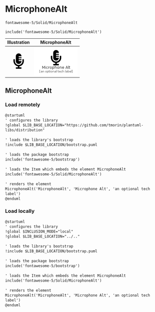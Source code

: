 # MicrophoneAlt


```text
fontawesome-5/Solid/MicrophoneAlt
```

```text
include('fontawesome-5/Solid/MicrophoneAlt')
```



| Illustration | MicrophoneAlt |
| :---: | :---: |
| ![illustration for Illustration](../../fontawesome-5/Solid/MicrophoneAlt.png) | ![illustration for MicrophoneAlt](../../fontawesome-5/Solid/MicrophoneAlt.Local.png) |




## MicrophoneAlt

### Load remotely
```plantuml
@startuml
' configures the library
!global $LIB_BASE_LOCATION="https://github.com/tmorin/plantuml-libs/distribution"

' loads the library's bootstrap
!include $LIB_BASE_LOCATION/bootstrap.puml

' loads the package bootstrap
include('fontawesome-5/bootstrap')

' loads the Item which embeds the element MicrophoneAlt
include('fontawesome-5/Solid/MicrophoneAlt')

' renders the element
MicrophoneAlt('MicrophoneAlt', 'Microphone Alt', 'an optional tech label')
@enduml
```

### Load locally
```plantuml
@startuml
' configures the library
!global $INCLUSION_MODE="local"
!global $LIB_BASE_LOCATION="../.."

' loads the library's bootstrap
!include $LIB_BASE_LOCATION/bootstrap.puml

' loads the package bootstrap
include('fontawesome-5/bootstrap')

' loads the Item which embeds the element MicrophoneAlt
include('fontawesome-5/Solid/MicrophoneAlt')

' renders the element
MicrophoneAlt('MicrophoneAlt', 'Microphone Alt', 'an optional tech label')
@enduml
```

